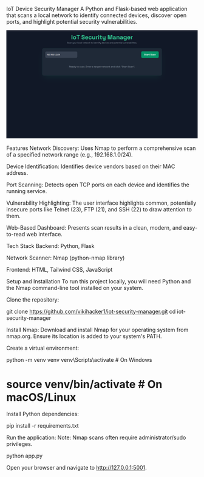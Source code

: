 IoT Device Security Manager
A Python and Flask-based web application that scans a local network to identify connected devices, discover open ports, and highlight potential security vulnerabilities.

![Screenshot](screenshot.png)

Features
Network Discovery: Uses Nmap to perform a comprehensive scan of a specified network range (e.g., 192.168.1.0/24).

Device Identification: Identifies device vendors based on their MAC address.

Port Scanning: Detects open TCP ports on each device and identifies the running service.

Vulnerability Highlighting: The user interface highlights common, potentially insecure ports like Telnet (23), FTP (21), and SSH (22) to draw attention to them.

Web-Based Dashboard: Presents scan results in a clean, modern, and easy-to-read web interface.

Tech Stack
Backend: Python, Flask

Network Scanner: Nmap (python-nmap library)

Frontend: HTML, Tailwind CSS, JavaScript

Setup and Installation
To run this project locally, you will need Python and the Nmap command-line tool installed on your system.

Clone the repository:

git clone https://github.com/vikihacker1/iot-security-manager.git
cd iot-security-manager

Install Nmap:
Download and install Nmap for your operating system from nmap.org. Ensure its location is added to your system's PATH.

Create a virtual environment:

python -m venv venv
venv\Scripts\activate  # On Windows
# source venv/bin/activate  # On macOS/Linux

Install Python dependencies:

pip install -r requirements.txt

Run the application:
Note: Nmap scans often require administrator/sudo privileges.

python app.py

Open your browser and navigate to http://127.0.0.1:5001.
